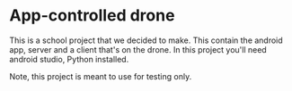 # App-controlled drone
This is a school project that we decided to make. This contain the android app, server and a client that's on the drone.
In this project you'll need android studio, Python installed.

Note, this project is meant to use for testing only.
